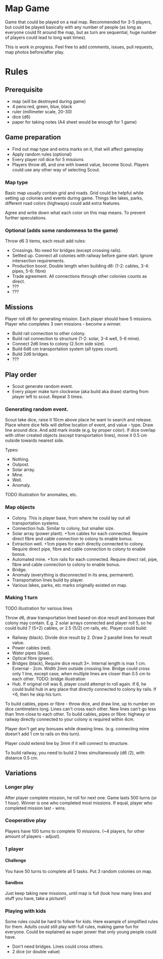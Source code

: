 # Map Game

Game that could be played on a real map. Recommended for 3-5 players, but could be played basically with any number of people (as long as everyone could fit around the map, but as turn are sequential, huge number of players could lead to long wait times).

This is work in progress. Feel free to add comments, issues, pull requests, map photos before/after play.


# Rules

## Prerequisite

* map (will be destroyed during game)
* 4 pens:red, green, blue, black
* ruler (millimeter scale, 20-30)
* dice (d6)
* paper for taking notes (A4 sheet would be enough for 1 game)

## Game preparation

* Find out map type and extra marks on it, that will affect gameplay
* Apply random rules (optional)
* Every player roll dice for 5 missions
* Players throw d6, and one with lowest value, become Scout. Players could use any other way of selecting Scout.

### Map type

Basic map usually contain grid and roads. Grid could be helpful while setting up colonies and events during game.
Things like lakes, parks, different road colors (highways) could add extra features.

Agree and write down what each color on this map means. To prevent further speculations.

### Optional (adds some randomness to the game)

Throw d6 3 items, each result add rules:
* Crossings. No need for bridges (except crossing rails).
* Settled up. Connect all colonies with railway before game start. Ignore intersection requirements.
* Production boost. Double length when building d6: (1-2: cables, 3-4: pipes, 5-6: fibre)
* Trade agreement. All connections through other colonies counts as direct.
* ???
* ???


## Missions

Player roll d6 for generating mission. Each player should have 5 missions. Player who completes 3 own missions - become a winner.

* Build rail connection to other colony.
* Build rail connection to structure (1-2: solar, 3-4 well, 5-6 mine).
* Connect 2d6 lines to colony (2.5cm side size).
* Build 6d6 cm transportation system (all types count).
* Build 2d6 bridges.
* ???

## Play order

* Scout generate random event.
* Every player make turn clockwise (aka build aka draw) starting from player left to scout. Repeat 3 times.

### Generating random event.

Scout take dice, raise it 10cm above place he want to search and release. Place where dice fells will define location of event, and value - type. Draw line around dice. And add mark inside (e.g. by proper color). If dice overlap with other created objects (except transportation lines), move it 0.5 cm outside towards nearest side.

Types:
* Nothing.
* Outpost.
* Solar array.
* Mine.
* Well.
* Anomaly.

TODO illustration for anomalies, etc.

### Map objects

* Colony. This is player base, from where he could lay out all transportation systems.
* Connection hub. Similar to colony, but smaller size.
* Solar array (power plant). +1cm cables for each connected. Require direct fibre and cable connection to colony to enable bonus.
* Extraction well. +1cm pipes for each directly connected to colony. Require direct pipe, fibre and cable connection to colony to enable bonus.
* Automated mine. +1cm rails for each connected. Require direct rail, pipe, fibre and cable connection to colony to enable bonus.
* Bridge.
* Anomaly (everything is disconnected in its area, permanent).
* Transportation lines build by player.
* Various lakes, parks, etc marks originally existed on map.


### Making 1 turn

TODO illustration for various lines

Throw d6, draw transportation lined based on dice result and bonuses that colony may contain. E.g. 2 solar arrays connected and player roll 5, so he could build 7 (5+2) cables, or 2.5 (5/2) cm rails, etc.
Player could build:
* Railway (black). Divide dice result by 2. Draw 2 parallel lines for result value.
* Power cables (red).
* Water pipes (blue).
* Optical fibre (green).
* Bridges (black), Require dice result 3+. Internal length is max 1 cm. External - 2cm. Width 2mm outside crossing line. Bridge could cross only 1 line, except case, when multiple lines are closer than 0.5 cm to each other.
TODO: bridge illustration
* Hub. If original roll was 6, player could attempt to roll again. If 6, he could build hub in any place that directly connected to colony by rails. If <6, then he skip his turn.

To build cables, pipes or fibre - throw dice, and draw line, up to number on dice centimeters long.
Lines can't cross each other. New lines can't go less than 1mm close to each other.
To build cables, pipes or fibre: highway or railway directly connected to your colony is required within 4cm.

Player don't get any bonuses while drawing lines. (e.g. connecting mine doesn't add 1 cm to rails on this turn).

Player could extend line by 3mm if it will connect to structure.

To build railway, you need to build 2 lines simultaneously (d6 /2), with distance 0.5 cm.


 ## Variations
 
 ### Longer play
 
 After player complete mission, he roll for next one. Game lasts 500 turns (or 1 hour). Winner is one who completed most missions. If equal, player who completed mission last - wins.
 
 ### Cooperative play
 
 Players have 100 turns to complete 10 missions. (~4 players, for other amount of players - adjust).
 
 ### 1 player
 
 #### Challenge
 
 You have 50 turns to complete all 5 tasks. Put 3 random colonies on map.
 
 #### Sandbox
 
 Just keep taking new missions, until map is full (look how many lines and stuff you have, take a picture!)
 
 ### Playing with kids
 
 Some rules could be hard to follow for kids. Here example of simplified rules for them. Adults could still play with full rules, making game fun for everyone. Could be explained as super power that only young people could have.
* Don't need bridges. Lines could cross others.
* 2 dice (or double value)

 
